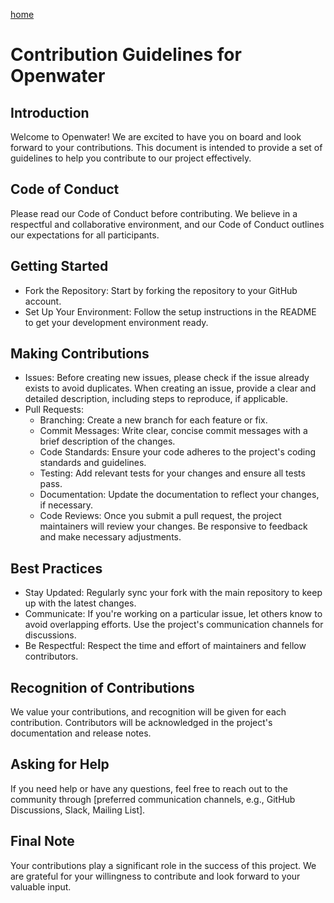 [home](Home)

# Contribution Guidelines for Openwater

## Introduction
Welcome to Openwater! We are excited to have you on board and look forward to your contributions. This document is intended to provide a set of guidelines to help you contribute to our project effectively.

## Code of Conduct
Please read our Code of Conduct before contributing. We believe in a respectful and collaborative environment, and our Code of Conduct outlines our expectations for all participants.

## Getting Started
- Fork the Repository: Start by forking the repository to your GitHub account.
- Set Up Your Environment: Follow the setup instructions in the README to get your development environment ready.

## Making Contributions
- Issues: Before creating new issues, please check if the issue already exists to avoid duplicates. When creating an issue, provide a clear and detailed description, including steps to reproduce, if applicable.
- Pull Requests:
  - Branching: Create a new branch for each feature or fix.
  - Commit Messages: Write clear, concise commit messages with a brief description of the changes.
  - Code Standards: Ensure your code adheres to the project's coding standards and guidelines.
  - Testing: Add relevant tests for your changes and ensure all tests pass.
  - Documentation: Update the documentation to reflect your changes, if necessary.
  - Code Reviews: Once you submit a pull request, the project maintainers will review your changes. Be responsive to feedback and make necessary adjustments.
## Best Practices
- Stay Updated: Regularly sync your fork with the main repository to keep up with the latest changes.
- Communicate: If you're working on a particular issue, let others know to avoid overlapping efforts. Use the project's communication channels for discussions.
- Be Respectful: Respect the time and effort of maintainers and fellow contributors.

## Recognition of Contributions
We value your contributions, and recognition will be given for each contribution. Contributors will be acknowledged in the project's documentation and release notes.

## Asking for Help
If you need help or have any questions, feel free to reach out to the community through [preferred communication channels, e.g., GitHub Discussions, Slack, Mailing List].

## Final Note
Your contributions play a significant role in the success of this project. We are grateful for your willingness to contribute and look forward to your valuable input.


